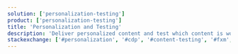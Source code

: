 ```yaml
---
solution: ['personalization-testing']
product: ['personalization-testing']
title: 'Personalization and Testing'
description: 'Deliver personalized content and test which content is working.'
stackexchange: ['#personalization', '#cdp', '#content-testing', '#fxm', '#universal-tracker']
---
```


